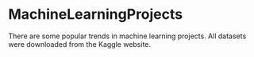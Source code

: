 # MachineLearningProjects

There are some popular trends in machine learning projects. All datasets were downloaded from the Kaggle website. 
